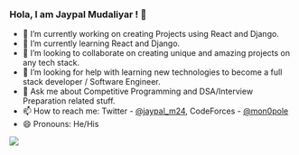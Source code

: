 ### Hola, I am Jaypal Mudaliyar ! 👋

<!--
**jaypalmudaliyar24/jaypalmudaliyar24** is a ✨ _special_ ✨ repository because its `README.md` (this file) appears on your GitHub profile.

Here are some ideas to get you started: -->

- 🔭 I’m currently working on creating Projects using React and Django.
- 🌱 I’m currently learning React and Django.
- 👯 I’m looking to collaborate on creating unique and amazing projects on any tech stack.
- 🤔 I’m looking for help with learning new technologies to become a full stack developer / Software Engineer.
- 💬 Ask me about Competitive Programming and DSA/Interview Preparation related stuff.
- 📫 How to reach me: Twitter - [@jaypal_m24](https://twitter.com/jaypal_m24), CodeForces - [@mon0pole](https://codeforces.com/profile/mon0pole)
- 😄 Pronouns: He/His
<!-- - ⚡ Fun fact: 
-->

![](https://github-readme-stats.vercel.app/api?username=jaypalmudaliyar24&&show_icons=true&title_color=ffffff&icon_color=bb2acf&text_color=daf7dc&bg_color=191919)
